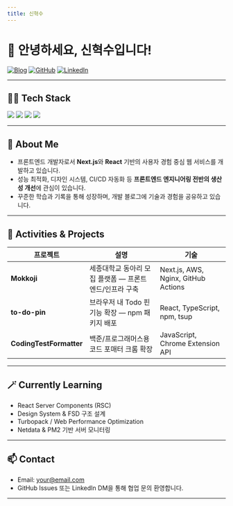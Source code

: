 ```yaml
---
title: 신혁수
---
```


# 👋 안녕하세요, 신혁수입니다!

[![Blog](https://img.shields.io/badge/Blog-000000?style=for-the-badge&logo=dev.to&logoColor=white)](https://be-senior-developer.tistory.com/)
[![GitHub](https://img.shields.io/badge/GitHub-181717?style=for-the-badge&logo=github&logoColor=white)](https://github.com/sins051301)
[![LinkedIn](https://img.shields.io/badge/LinkedIn-0A66C2?style=for-the-badge&logo=linkedin&logoColor=white)](https://www.linkedin.com/in/%ED%98%81%EC%88%98-%EC%8B%A0-6a9435336/)

---

## 🧑‍💻 Tech Stack

<div align="left">

<img src="https://img.shields.io/badge/Next.js-000000?style=flat-square&logo=nextdotjs&logoColor=white"/>
<img src="https://img.shields.io/badge/React-61DAFB?style=flat-square&logo=react&logoColor=black"/>
<img src="https://img.shields.io/badge/TypeScript-3178C6?style=flat-square&logo=typescript&logoColor=white"/>
<img src="https://img.shields.io/badge/JavaScript-F7DF1E?style=flat-square&logo=javascript&logoColor=black"/>

</div>

---

## 📘 About Me

- 프론트엔드 개발자로서 **Next.js**와 **React** 기반의 사용자 경험 중심 웹 서비스를 개발하고 있습니다.
- 성능 최적화, 디자인 시스템, CI/CD 자동화 등 **프론트엔드 엔지니어링 전반의 생산성 개선**에 관심이 있습니다.
- 꾸준한 학습과 기록을 통해 성장하며, 개발 블로그에 기술과 경험을 공유하고 있습니다.

---

## 🚀 Activities & Projects

| 프로젝트                | 설명                                                   | 기술                                |
| ----------------------- | ------------------------------------------------------ | ----------------------------------- |
| **Mokkoji**             | 세종대학교 동아리 모집 플랫폼 — 프론트엔드/인프라 구축 | Next.js, AWS, Nginx, GitHub Actions |
| **to-do-pin**           | 브라우저 내 Todo 핀 기능 확장 — npm 패키지 배포        | React, TypeScript, npm, tsup        |
| **CodingTestFormatter** | 백준/프로그래머스용 코드 포매터 크롬 확장              | JavaScript, Chrome Extension API    |

---

## 🪄 Currently Learning

- React Server Components (RSC)
- Design System & FSD 구조 설계
- Turbopack / Web Performance Optimization
- Netdata & PM2 기반 서버 모니터링

---

## 📫 Contact

- Email: your@email.com
- GitHub Issues 또는 LinkedIn DM을 통해 협업 문의 환영합니다.

---
